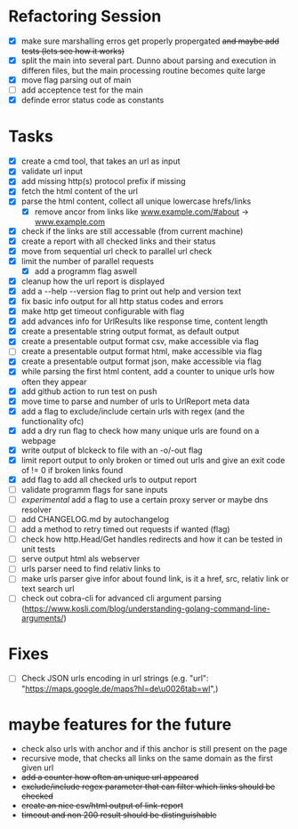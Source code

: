 # Refactoring Session
- [x] make sure marshalling erros get properly propergated ~~and maybe add tests (lets see how it works)~~
- [x] split the main into several part. Dunno about parsing and execution in differen files, but the main processing routine becomes quite large
- [x] move flag parsing out of main
- [ ] add acceptence test for the main
- [x] definde error status code as constants

# Tasks
- [x] create a cmd tool, that takes an url as input
- [x] validate url input
- [x] add missing http(s) protocol prefix if missing
- [x] fetch the html content of the url
- [x] parse the html content, collect all unique lowercase hrefs/links
  - [x] remove ancor from links like www.example.com/#about -> www.example.com
- [x] check if the links are still accessable (from current machine)
- [x] create a report with all checked links and their status
- [x] move from sequential url check to parallel url check
- [x] limit the number of parallel requests 
  - [x] add a programm flag aswell
- [x] cleanup how the url report is displayed
- [x] add a --help --version flag to print out help and version text
- [x] fix basic info output for all http status codes and errors
- [x] make http get timeout configurable with flag
- [x] add advances info for UrlResults like response time, content length
- [x] create a presentable string output format, as default output
- [x] create a presentable output format csv, make accessible via flag
- [ ] create a presentable output format html, make accessible via flag
- [x] create a presentable output format json, make accessible via flag
- [x] while parsing the first html content, add a counter to unique urls how often they appear
- [x] add github action to run test on push
- [x] move time to parse and number of urls to UrlReport meta data
- [x] add a flag to exclude/include certain urls with regex (and the functionality ofc)
- [x] add a dry run flag to check how many unique urls are found on a webpage
- [x] write output of blckeck to file with an -o/-out flag
- [x] limit report output to only broken or timed out urls and give an exit code of != 0 if broken links found
- [x] add flag to add all checked urls to output report
- [ ] validate programm flags for sane inputs
- [ ] *experimental* add a flag to use a certain proxy server or maybe dns resolver
- [ ] add CHANGELOG.md by autochangelog
- [ ] add a method to retry timed out requests if wanted (flag)
- [ ] check how http.Head/Get handles redirects and how it can be tested in unit tests
- [ ] serve output html als webserver
- [ ] urls parser need to find relativ links to
- [ ] make urls parser give infor about found link, is it a href, src, relativ link or text search url
- [ ] check out cobra-cli for advanced cli argument parsing (https://www.kosli.com/blog/understanding-golang-command-line-arguments/)

# Fixes
- [ ] Check JSON urls encoding in url strings (e.g. "url": "https://maps.google.de/maps?hl=de\u0026tab=wl",)


# maybe features for the future
- check also urls with anchor and if this anchor is still present on the page
- recursive mode, that checks all links on the same domain as the first given url
- ~~add a counter how often an unique url appeared~~
- ~~exclude/include regex parameter that can filter which links should be checked~~
- ~~create an nice csv/html output of link-report~~
- ~~timeout and non 200 result should be distinguishable~~